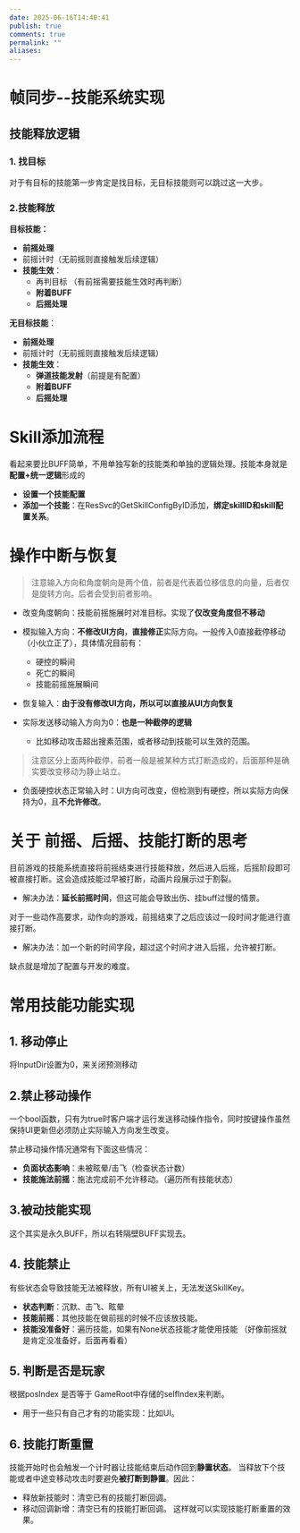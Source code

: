 ```yaml
---
date: 2025-06-16T14:40:41
publish: true
comments: true
permalink: ""
aliases:
---
```


# 帧同步--技能系统实现



## 技能释放逻辑

### 1. 找目标
对于有目标的技能第一步肯定是找目标，无目标技能则可以跳过这一大步。

### 2.技能释放
**目标技能：**
- **前摇处理**
- 前摇计时（无前摇则直接触发后续逻辑）
- **技能生效**：
	- 再判目标 （有前摇需要技能生效时再判断）
	- **附着BUFF**
	- **后摇处理**


**无目标技能**：
- **前摇处理**
- 前摇计时（无前摇则直接触发后续逻辑）
- **技能生效**：
	- **弹道技能发射**（前提是有配置）
	- **附着BUFF**
	- **后摇处理**




# Skill添加流程
看起来要比BUFF简单，不用单独写新的技能类和单独的逻辑处理。技能本身就是**配置+统一逻辑**形成的

- **设置一个技能配置**
- **添加一个技能**：在ResSvc的GetSkillConfigByID添加，**绑定skillID和skill配置关系**。


# 操作中断与恢复
> 注意输入方向和角度朝向是两个值，前者是代表着位移信息的向量，后者仅是旋转方向。后者会受到前者影响。

- 改变角度朝向：技能前摇施展时对准目标。实现了**仅改变角度但不移动**
- 模拟输入方向：**不修改UI方向**，**直接修正**实际方向。一般传入0直接截停移动（小伙立正了），具体情况目前有：
	- 硬控的瞬间
	- 死亡的瞬间
	- 技能前摇施展瞬间
- 恢复输入：**由于没有修改UI方向，所以可以直接从UI方向恢复**


- 实际发送移动输入方向为0：**也是一种截停的逻辑**
	- 比如移动攻击超出搜素范围，或者移动到技能可以生效的范围。
	
> 注意区分上面两种截停，前者一般是被某种方式打断造成的，后面那种是确实要改变移动为静止站立。

- 负面硬控状态正常输入时：UI方向可改变，但检测到有硬控，所以实际方向保持为0，且**不允许修改**。


# 关于 前摇、后摇、技能打断的思考
目前游戏的技能系统直接将前摇结束进行技能释放，然后进入后摇，后摇阶段即可被直接打断。这会造成技能过早被打断，动画片段展示过于割裂。
- 解决办法：**延长前摇时间**，但这可能会导致出伤、挂buff过慢的情景。

对于一些动作高要求，动作向的游戏，前摇结束了之后应该过一段时间才能进行直接打断。
- 解决办法：加一个新的时间字段，超过这个时间才进入后摇，允许被打断。

缺点就是增加了配置与开发的难度。



# 常用技能功能实现
## 1. 移动停止
将InputDir设置为0，来关闭预测移动
## 2.禁止移动操作
一个bool函数，只有为true时客户端才运行发送移动操作指令，同时按键操作虽然保持UI更新但必须防止实际输入方向发生改变。

禁止移动操作情况通常有下面这些情况：
- **负面状态影响**：未被眩晕/击飞（检查状态计数）
- **技能施法前摇**：施法完成前不允许移动。（遍历所有技能状态）
## 3.被动技能实现
这个其实是永久BUFF，所以右转隔壁BUFF实现去。

## 4. 技能禁止
有些状态会导致技能无法被释放，所有UI被关上，无法发送SkillKey。
- **状态判断**：沉默、击飞、眩晕
- **技能前摇**：其他技能在做前摇的时候不应该放技能。
- **技能没准备好**：遍历技能，如果有None状态技能才能使用技能
（好像前摇就是肯定没准备好，后面再看看）

## 5. 判断是否是玩家
根据posIndex 是否等于 GameRoot中存储的selfIndex来判断。
- 用于一些只有自己才有的功能实现：比如UI。

## 6. 技能打断重置
技能开始时也会触发一个计时器让技能结束后动作回到**静置状态**。
当释放下个技能或者中途变移动攻击时要避免**被打断到静置**。因此：
- 释放新技能时：清空已有的技能打断回调。
- 移动回调新增：清空已有的技能打断回调。
这样就可以实现技能打断重置的效果。